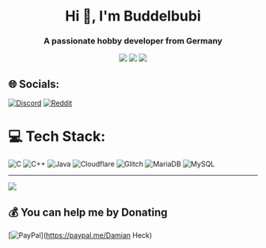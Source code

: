 <h1 align="center">Hi 👋, I'm Buddelbubi</h1>
<h3 align="center">A passionate hobby developer from Germany</h3>

<p align="center">
<img src="https://github-readme-stats.vercel.app/api?username=buddelbubi&show_icons=true&count_private=true&theme=darcula&hide_border=true&hide=issues&bg_color=00000000">
<img src="https://github-readme-stats.vercel.app/api/top-langs/?username=buddelbubi&layout=compact&hide_border=true&theme=darcula&bg_color=00000000&langs_count=6">
<img src="https://lanyard-profile-readme.vercel.app/api/330710628907876354?&bg=00000000">
</p>


## 🌐 Socials:
[![Discord](https://img.shields.io/badge/Discord-%237289DA.svg?logo=discord&logoColor=white)](htttps://discord.gg/https://discordapp.com/users/468499875718234112) [![Reddit](https://img.shields.io/badge/Reddit-%23FF4500.svg?logo=Reddit&logoColor=white)](https://reddit.com/user/buddelbubi) 

# 💻 Tech Stack:
![C](https://img.shields.io/badge/c-%2300599C.svg?style=flat&logo=c&logoColor=white) ![C++](https://img.shields.io/badge/c++-%2300599C.svg?style=flat&logo=c%2B%2B&logoColor=white) ![Java](https://img.shields.io/badge/java-%23ED8B00.svg?style=flat&logo=java&logoColor=white) ![Cloudflare](https://img.shields.io/badge/Cloudflare-F38020?style=flat&logo=Cloudflare&logoColor=white) ![Glitch](https://img.shields.io/badge/glitch-%233333FF.svg?style=flat&logo=glitch&logoColor=white) ![MariaDB](https://img.shields.io/badge/MariaDB-003545?style=flat&logo=mariadb&logoColor=white) ![MySQL](https://img.shields.io/badge/mysql-%2300f.svg?style=flat&logo=mysql&logoColor=white)


---
[![](https://visitcount.itsvg.in/api?id=Buddelbubi&icon=0&color=0)](https://visitcount.itsvg.in)

  ## 💰 You can help me by Donating
  [![PayPal](https://img.shields.io/badge/PayPal-00457C?style=for-the-badge&logo=paypal&logoColor=white)](https://paypal.me/Damian Heck) 

  
<!-- Proudly created with GPRM ( https://gprm.itsvg.in ) -->
